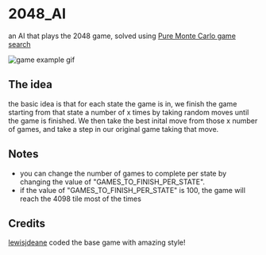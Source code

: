 # 2048_AI

an AI that plays the 2048 game, solved using [Pure Monte Carlo game search ](https://en.wikipedia.org/wiki/Monte_Carlo_tree_search#Pure_Monte_Carlo_game_search)

![game example gif](https://i.postimg.cc/wxZKK4RX/ezgif-com-video-to-gif.gif)

## The idea
the basic idea is that for each state the game is in, we finish the game starting from that state a number of x times by taking random moves until the game is finished. We then take the best inital move from those x number of games, and take a step in our original game taking that move.

## Notes 
- you can change the number of games to complete per state by changing the value of "GAMES_TO_FINISH_PER_STATE".
- if the  value of "GAMES_TO_FINISH_PER_STATE" is 100, the game will reach the 4098 tile most of the times
## Credits
[lewisjdeane](https://github.com/lewisjdeane/2048-Game) coded the base game with amazing style!
